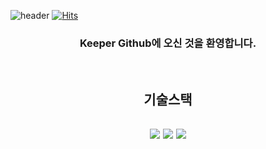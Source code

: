 ![header](https://capsule-render.vercel.app/api?type=wave&color=auto&height=300&section=header&text=Welcome%20Keeper%20Profile&fontSize=40)
[![Hits](https://hits.seeyoufarm.com/api/count/incr/badge.svg?url=https%3A%2F%2Fgithub.com%2Ffrontkeeper%2Fhit-counter&count_bg=%2379C83D&title_bg=%23555555&icon=&icon_color=%23E7E7E7&title=hits&edge_flat=false)](https://hits.seeyoufarm.com)
<div align=center>
<h3>Keeper Github에 오신 것을 환영합니다.</h3>
<br>
<h2>기술스택<h2>
  <img src="https://img.shields.io/badge/JavaScript-yellow?style=for-the-badge&logo=JavaScript&logoColor=black">
  <img src="https://img.shields.io/badge/Jquery-blue?style=for-the-badge&logo=jQuery&logoColor=black">
  <img src="https://img.shields.io/badge/HTML5-important?style=for-the-badge&logo=HTML5&logoColor=black">
</div>